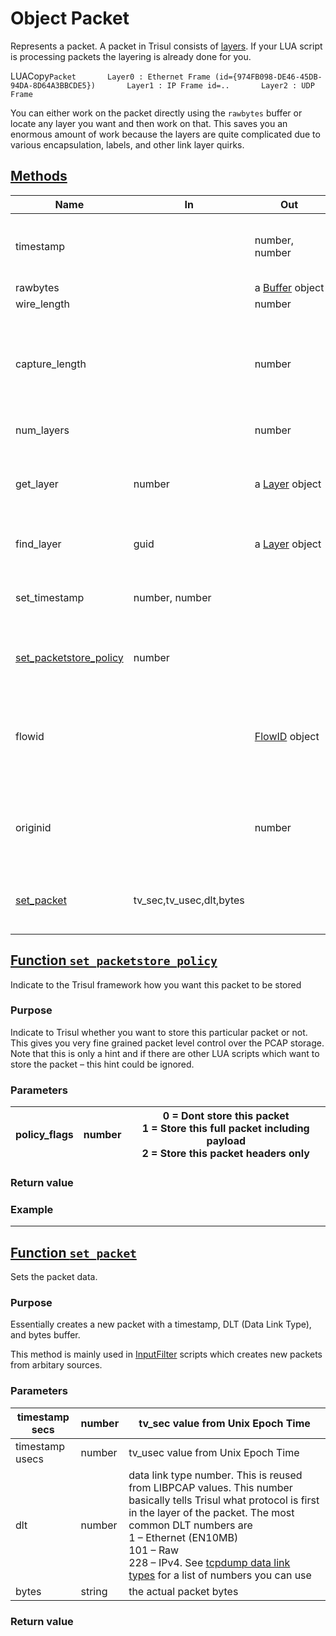 # Object Packet

Represents a packet. A packet in Trisul consists of [layers](https://trisul.org/docs/lua/obj_layer.html). If your LUA script is processing packets the layering is already done for you.

 LUACopy`Packet       Layer0 : Ethernet Frame (id={974FB098-DE46-45DB-94DA-8D64A3BBCDE5})       Layer1 : IP Frame id=..       Layer2 : UDP Frame`

You can either work on the packet directly using the `rawbytes` buffer or locate any layer you want and then work on that. This saves you an enormous amount of work because the layers are quite complicated due to various encapsulation, labels, and other link layer quirks.

## [Methods](https://trisul.org/docs/lua/obj_packet.html#methods)

| Name                                                                                                  | In                       | Out                                                            | Description                                                                                            |
| ----------------------------------------------------------------------------------------------------- | ------------------------ | -------------------------------------------------------------- | ------------------------------------------------------------------------------------------------------ |
| timestamp                                                                                             |                          | number, number                                                 | two numbers representing tv_secs and tv_usecs (or nsecs)                                               |
| rawbytes                                                                                              |                          | a [Buffer](https://trisul.org/docs/lua/obj_buffer.html) object | the full packet                                                                                        |
| wire_length                                                                                           |                          | number                                                         | packet length                                                                                          |
| capture_length                                                                                        |                          | number                                                         | number of bytes captured. Could be less than wire_length due to a<br/>snaplen setting                   |
| num_layers                                                                                            |                          | number                                                         | number of layers                                                                                       |
| get_layer                                                                                             | number                   | a [Layer](https://trisul.org/docs/lua/obj_layer.html) object   | get a layer by index<br/>Note: Index starts from 0..num_layers-1 ; unlike LUA                           |
| find_layer                                                                                            | guid                     | a [Layer](https://trisul.org/docs/lua/obj_layer.html) object   | get layer identified by the GUID                                                                       |
| set_timestamp                                                                                         | number, number           |                                                                | set timestamp of the packet as seconds, (option) microseconds                                          |
| [set_packetstore_policy](https://trisul.org/docs/lua/obj_packet.html#function_set_packetstore_policy) | number                   |                                                                | set indication of if and how this packet will be stored                                                |
| flowid                                                                                                |                          | [FlowID](https://trisul.org/docs/lua/obj_flowid.html) object   | get the IPv4 or IPv6 based flow ID of this packet. For non-IP packets this returns a flowid of all 0s. |
| originid                                                                                              |                          | number                                                         | indicates origination of this packet, such as an interface or stream                                   |
| [set_packet](https://trisul.org/docs/lua/obj_packet.html#function_set_packet)                         | tv_sec,tv_usec,dlt,bytes |                                                                | set the byte content of the packet -ie overwrites the actual packet                                    |

## [Function `set_packetstore_policy`](https://trisul.org/docs/lua/obj_packet.html#function_set_packetstore_policy)

Indicate to the Trisul framework how you want this packet to be stored

### Purpose

Indicate to Trisul whether you want to store this particular packet or not. This gives you very fine grained packet level control over the PCAP storage. Note that this is only a hint and if there are other LUA scripts which want to store the packet – this hint could be ignored.

### Parameters

| policy_flags | number | 0 = Dont store this packet  <br/>1 = Store this full packet including payload  <br/>2 = Store this packet headers only |
| ------------ | ------ | -------------------------------------------------------------------------------------------------------------------- |

### Return value

### Example

---

## [Function `set_packet`](https://trisul.org/docs/lua/obj_packet.html#function_set_packet)

Sets the packet data.

### Purpose

Essentially creates a new packet with a timestamp, DLT (Data Link Type), and bytes buffer.

This method is mainly used in [InputFilter](https://trisul.org/docs/lua/inputfilter.html) scripts which creates new packets from arbitary sources.

### Parameters

| timestamp secs  | number | tv_sec value from Unix Epoch Time                                                                                                                                                                                                                                                                                                            |
| --------------- | ------ | -------------------------------------------------------------------------------------------------------------------------------------------------------------------------------------------------------------------------------------------------------------------------------------------------------------------------------------------- |
| timestamp usecs | number | tv_usec value from Unix Epoch Time                                                                                                                                                                                                                                                                                                           |
| dlt             | number | data link type number. This is reused from LIBPCAP values. This number basically tells Trisul what protocol is first in the layer of the packet. The most common DLT numbers are<br/>1 – Ethernet (EN10MB)<br/>101 – Raw<br/>228 – IPv4. See [tcpdump data link types](http://www.tcpdump.org/linktypes.html) for a list of numbers you can use |
| bytes           | string | the actual packet bytes                                                                                                                                                                                                                                                                                                                      |

### Return value
